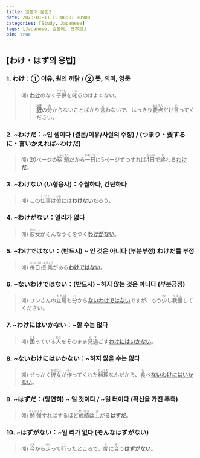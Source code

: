 ```yaml
---
title: 일본어 문법2
date: 2023-01-11 15:06:01 +0900
categories: [Study, Japanese]
tags: [Japanese, 일본어, 日本語]
pin: true
---
```

## [わけ・はず의 용법] <br>

### 1. わけ：① 이유, 원인 까닭 / ② 뜻, 의미, 영문<br>
> 예) <U><strong>わけ</strong></U>のなく<ruby>子供<rp>(</rp><rt>こども</rt><rp>)</rp></ruby>を<ruby>叱<rp>(</rp><rt>しか</rt><rp>)</rp></ruby>るのはよくない。<br>
>><U><strong><ruby>訳<rp>(</rp><rt>わけ</rt><rp>)</rp></ruby></strong></U>の<ruby>分<rp>(</rp><rt>わ</rt><rp>)</rp></ruby>からないことばかり<ruby>言<rp>(</rp><rt>い</rt><rp>)</rp></ruby>わないで、はっきり<ruby>要点<rp>(</rp><rt>ようてん</rt><rp>)</rp></ruby>だけ<ruby>言<rp>(</rp><rt>い</rt><rp>)</rp></ruby>ってください。

### 2. ~わけだ：~인 셈이다 (결론/이유/사실의 주장) / (つまり・要するに・言いかえれば~わけだ) <br>
> 예) 20ページの<ruby>宿題<rp>(</rp><rt>しゅくだい</rt><rp>)</rp></ruby>だから<ruby>一日<rp>(</rp><rt>いちにち</rt><rp>)</rp></ruby>に5ページずつすれば<ruby>4日<rp>(</rp><rt>よっか</rt><rp>)</rp></ruby>で<ruby>終<rp>(</rp><rt>お</rt><rp>)</rp></ruby>わる<U><strong>わけだ</strong></U>。

### 3. ~わけない (い형용사)：수월하다, 간단하다 <br>
> 예) この<ruby>仕事<rp>(</rp><rt>しごと</rt><rp>)</rp></ruby>は<ruby>彼<rp>(</rp><rt>かれ</rt><rp>)</rp></ruby>には<U><strong>わけない</strong></U>だろう。

### 4. ~わけがない：일리가 없다 <br>
> 예) <ruby>彼女<rp>(</rp><rt>かのじょ</rt><rp>)</rp></ruby>がそんなうそをつく<U><strong>わけがない</strong></U>。

### 5. ~わけではない：(반드시) ~ 인 것은 아니다 (부분부정) わけだ를 부정 <br>
> 예) <ruby>毎日<rp>(</rp><rt>まいにち</rt><rp>)</rp></ruby><ruby>授業<rp>(</rp><rt>じゅぎょう</rt><rp>)</rp></ruby>がある<U><strong>わけではない</strong></U>。

### 6. ~ないわけではない：(반드시) ~하지 않는 것은 아니다 (부분긍정) <br>
> 예) リンさんの<ruby>立場<rp>(</rp><rt>たちば</rt><rp>)</rp></ruby>も<ruby>分<rp>(</rp><rt>わ</rt><rp>)</rp></ruby>から<U><strong>ないわけではない</strong></U>ですが、もう<ruby>少<rp>(</rp><rt>すこ</rt><rp>)</rp></ruby>し<ruby>我慢<rp>(</rp><rt>がまん</rt><rp>)</rp></ruby>してください。

### 7. ~わけにはいかない：~할 수는 없다 <br>
> 예) <ruby>困<rp>(</rp><rt>こま</rt><rp>)</rp></ruby>っている<ruby>人<rp>(</rp><rt>ひと</rt><rp>)</rp></ruby>をそのまま<ruby>見過<rp>(</rp><rt>みす</rt><rp>)</rp></ruby>ごす<U><strong>わけにはいかない</strong></U>。

### 8. ~ないわけにはいかない：~하지 않을 수는 없다 <br>
> 예) せっかく<ruby>彼女<rp>(</rp><rt>かのじょ</rt><rp>)</rp></ruby>が<ruby>作<rp>(</rp><rt>つく</rt><rp>)</rp></ruby>ってくれた<ruby>料理<rp>(</rp><rt>りょうり</rt><rp>)</rp></ruby>なんだから、<ruby>食<rp>(</rp><rt>た</rt><rp>)</rp></ruby>べ<U><strong>ないわけにはいかない</strong></U>。

### 9. ~はずだ：(당연히) ~ 일 것이다 / ~일 터이다 (확신을 가진 추측)<br>
> 예) <ruby>勉強<rp>(</rp><rt>べんきょう</rt><rp>)</rp></ruby>すればするほど<ruby>成績<rp>(</rp><rt>せいせき</rt><rp>)</rp></ruby>は<ruby>上<rp>(</rp><rt>あ</rt><rp>)</rp></ruby>がる<U><strong>はずだ</strong></U>。

### 10. ~はずがない：~일 리가 없다 (そんなはずがない) <br>
> 예) <ruby>今<rp>(</rp><rt>いま</rt><rp>)</rp></ruby>から<ruby>走<rp>(</rp><rt>はし</rt><rp>)</rp></ruby>って<ruby>行<rp>(</rp><rt>い</rt><rp>)</rp></ruby>ったところで、<ruby>間<rp>(</rp><rt>ま</rt><rp>)</rp></ruby>に<ruby>合<rp>(</rp><rt>あ</rt><rp>)</rp></ruby>う<U><strong>はずがない</strong></U>。


